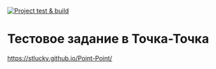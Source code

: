 [![Project test & build](https://github.com/stLucky/Point-Point/actions/workflows/main.yml/badge.svg)](https://github.com/stLucky/Point-Point/actions/workflows/main.yml)
# Тестовое задание в Точка-Точка
https://stlucky.github.io/Point-Point/
